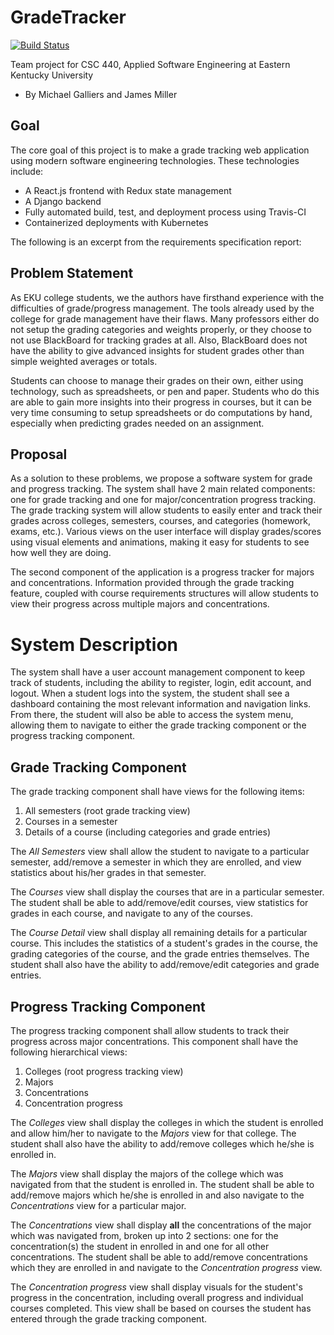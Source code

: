 # GradeTracker
[![Build Status](https://travis-ci.com/KYDronePilot/CSC-440-Team-Project.svg?token=UPpYeFG6qsnEPAAd486T&branch=master)](https://travis-ci.com/KYDronePilot/CSC-440-Team-Project)

Team project for CSC 440, Applied Software Engineering at Eastern Kentucky University
 - By Michael Galliers and James Miller

## Goal
The core goal of this project is to make a grade tracking web application using modern software engineering
technologies. These technologies include:
 - A React.js frontend with Redux state management
 - A Django backend
 - Fully automated build, test, and deployment process using Travis-CI
 - Containerized deployments with Kubernetes

The following is an excerpt from the requirements specification report:

Problem Statement
-----------------

As EKU college students, we the authors have firsthand experience with
the difficulties of grade/progress management. The tools already used by
the college for grade management have their flaws. Many professors
either do not setup the grading categories and weights properly, or they
choose to not use BlackBoard for tracking grades at all. Also,
BlackBoard does not have the ability to give advanced insights for
student grades other than simple weighted averages or totals.

Students can choose to manage their grades on their own, either using
technology, such as spreadsheets, or pen and paper. Students who do this
are able to gain more insights into their progress in courses, but it
can be very time consuming to setup spreadsheets or do computations by
hand, especially when predicting grades needed on an assignment.

Proposal
--------

As a solution to these problems, we propose a software system for grade
and progress tracking. The system shall have 2 main related components:
one for grade tracking and one for major/concentration progress
tracking. The grade tracking system will allow students to easily enter
and track their grades across colleges, semesters, courses, and
categories (homework, exams, etc.). Various views on the user interface
will display grades/scores using visual elements and animations, making
it easy for students to see how well they are doing.

The second component of the application is a progress tracker for majors
and concentrations. Information provided through the grade tracking
feature, coupled with course requirements structures will allow students
to view their progress across multiple majors and concentrations.

System Description
==================

The system shall have a user account management component to keep track
of students, including the ability to register, login, edit account, and
logout. When a student logs into the system, the student shall see a
dashboard containing the most relevant information and navigation links.
From there, the student will also be able to access the system menu,
allowing them to navigate to either the grade tracking component or the
progress tracking component.

Grade Tracking Component
------------------------

The grade tracking component shall have views for the following items:

1.  All semesters (root grade tracking view)
2.  Courses in a semester
3.  Details of a course (including categories and grade entries)

The *All Semesters* view shall allow the student to navigate to a
particular semester, add/remove a semester in which they are enrolled,
and view statistics about his/her grades in that semester.

The *Courses* view shall display the courses that are in a particular
semester. The student shall be able to add/remove/edit courses, view
statistics for grades in each course, and navigate to any of the
courses.

The *Course Detail* view shall display all remaining details for a
particular course. This includes the statistics of a student's grades in
the course, the grading categories of the course, and the grade entries
themselves. The student shall also have the ability to add/remove/edit
categories and grade entries.

Progress Tracking Component
---------------------------

The progress tracking component shall allow students to track their
progress across major concentrations. This component shall have the
following hierarchical views:

1.  Colleges (root progress tracking view)
2.  Majors
3.  Concentrations
4.  Concentration progress

The *Colleges* view shall display the colleges in which the student is
enrolled and allow him/her to navigate to the *Majors* view for that
college. The student shall also have the ability to add/remove colleges
which he/she is enrolled in.

The *Majors* view shall display the majors of the college which was
navigated from that the student is enrolled in. The student shall be
able to add/remove majors which he/she is enrolled in and also navigate
to the *Concentrations* view for a particular major.

The *Concentrations* view shall display **all** the concentrations of
the major which was navigated from, broken up into 2 sections: one for
the concentration(s) the student in enrolled in and one for all other
concentrations. The student shall be able to add/remove concentrations
which they are enrolled in and navigate to the *Concentration progress*
view.

The *Concentration progress* view shall display visuals for the
student's progress in the concentration, including overall progress and
individual courses completed. This view shall be based on courses the
student has entered through the grade tracking component.
